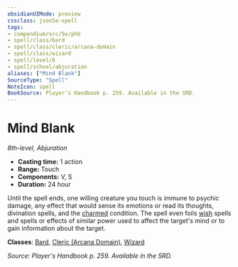 ```yaml
---
obsidianUIMode: preview
cssclass: json5e-spell
tags:
- compendium/src/5e/phb
- spell/class/bard
- spell/class/cleric/arcana-domain
- spell/class/wizard
- spell/level/8
- spell/school/abjuration
aliases: ["Mind Blank"]
SourceType: "Spell"
NoteIcon: spell
BookSource: Player's Handbook p. 259. Available in the SRD.
---
```

# Mind Blank
*8th-level, Abjuration*  

- **Casting time:** 1 action
- **Range:** Touch
- **Components:** V, S
- **Duration:** 24 hour

Until the spell ends, one willing creature you touch is immune to psychic damage, any effect that would sense its emotions or read its thoughts, divination spells, and the [charmed](/3-Mechanics/CLI/rules/conditions.md#charmed) condition. The spell even foils [wish](/3-Mechanics/CLI/spells/wish.md) spells and spells or effects of similar power used to affect the target's mind or to gain information about the target.

**Classes**: [Bard](/3-Mechanics/CLI/classes/bard.md), [Cleric (Arcana Domain)](/3-Mechanics/CLI/classes/cleric-arcana-domain-scag.md), [Wizard](/3-Mechanics/CLI/classes/wizard.md)

*Source: Player's Handbook p. 259. Available in the SRD.*